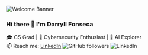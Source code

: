 ![Welcome Banner](https://encrypted-tbn1.gstatic.com/images?q=tbn:ANd9GcS8LA-7jb-gy_JkM7nC6vbRp-bpWgGFpLK86qI7bx_1XO5qtiJNHQb9xY4j4ThXiNo-609n62vpjR-IQE-Fb-HYmw)
### Hi there 👋 I'm Darryll Fonseca

🎓 CS Grad | 🔐 Cybersecurity Enthusiast | 🤖 AI Explorer  
📫 Reach me: [LinkedIn](https://www.linkedin.com/in/darryll-fonseca/)
![GitHub followers](https://img.shields.io/github/followers/darryllfonseca?style=social)
![LinkedIn](https://img.shields.io/badge/LinkedIn-Connect-blue?logo=linkedin)
